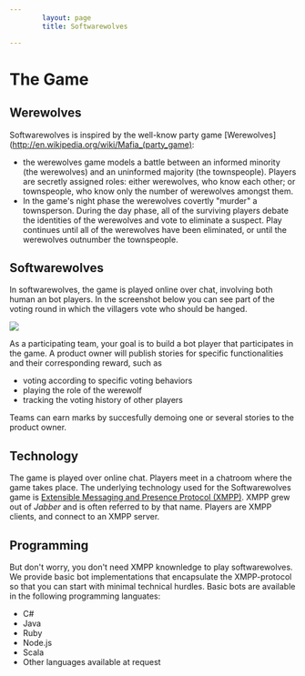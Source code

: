 ```yaml
---
        layout: page
        title: Softwarewolves

---
```


The Game
========

Werewolves
----------

Softwarewolves is inspired by the well-know party game [Werewolves](http://en.wikipedia.org/wiki/Mafia_(party_game): 
- the werewolves game models a battle between an informed minority (the werewolves) and an uninformed majority (the townspeople). Players are secretly assigned roles: either werewolves, who know each other; or townspeople, who know only the number of werewolves amongst them. 
- In the game's night phase the werewolves covertly "murder" a townsperson. During the day phase, all of the surviving players debate the identities of the werewolves and vote to eliminate a suspect. Play continues until all of the werewolves have been eliminated, or until the werewolves outnumber the townspeople. 

Softwarewolves
--------------
In softwarewolves, the game is played online over chat, involving both human an bot players. In the screenshot below you can see part of the voting round in which the villagers vote who should be hanged.

![](https://raw.github.com/softwarewolves/softwarewolves.github.io/master/images/screenshot.png)

As a participating team, your goal is to build a bot player that participates in the game. A product owner will publish stories for specific functionalities and their corresponding reward, such as
* voting according to specific voting behaviors
* playing the role of the werewolf
* tracking the voting history of other players

Teams can earn marks by succesfully demoing one or several stories to the product owner. 


Technology
----------
The game is played over online chat. Players meet in a chatroom where the game takes place. The underlying technology used for the Softwarewolves game is [Extensible Messaging and Presence Protocol (XMPP)][1]. XMPP grew out of *Jabber* and is often referred to by that name. Players are XMPP clients, and connect to an XMPP server.

Programming
-----------
But don't worry, you don't need XMPP knownledge to play softwarewolves. We provide basic bot implementations that encapsulate the XMPP-protocol so that you can start with minimal technical hurdles. Basic bots are available in the following programming languates:
- C#
- Java
- Ruby
- Node.js
- Scala
- Other languages available at request

[1]: http://en.wikipedia.org/wiki/XMPP

